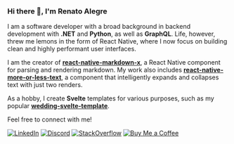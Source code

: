 ### Hi there 👋, I'm Renato Alegre

I am a software developer with a broad background in backend development with **.NET** and **Python**, as well as **GraphQL**. Life, however, threw me lemons in the form of React Native, where I now focus on building clean and highly performant user interfaces.

I am the creator of **[react-native-markdown-x](https://github.com/rarenatoe/react-native-markdown-x)**, a React Native component for parsing and rendering markdown. My work also includes **[react-native-more-or-less-text](https://github.com/rarenatoe/react-native-more-or-less-text)**, a component that intelligently expands and collapses text with just two renders.

As a hobby, I create **Svelte** templates for various purposes, such as my popular **[wedding-svelte-template](https://github.com/rarenatoe/wedding-svelte-template)**.

Feel free to connect with me!

[![LinkedIn](https://img.shields.io/badge/LinkedIn-renato--e--alegre-blue?logo=linkedin)](https://www.linkedin.com/in/renato-e-alegre/)
[![Discord](https://img.shields.io/badge/Discord-yokhen%238792-%237289DA?logo=discord)](https://discord.gg/your-invite-link-here)
[![StackOverflow](https://img.shields.io/badge/Stack_Overflow-ren-orange?logo=stackoverflow)](https://stackoverflow.com/users/1006201/ren)
[![Buy Me a Coffee](https://img.shields.io/badge/Buy_Me_a_Coffee-rarenatoe-FFDD00?logo=buymeacoffee)](https://buymeacoffee.com/rarenatoe)
